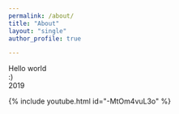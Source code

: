 ```yaml
---
permalink: /about/
title: "About"
layout: "single"
author_profile: true

---
```


Hello world   
:)  
2019  

{% include youtube.html id="-MtOm4vuL3o" %}  

